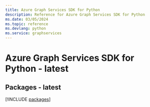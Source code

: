```yaml
---
title: Azure Graph Services SDK for Python
description: Reference for Azure Graph Services SDK for Python
ms.date: 03/05/2024
ms.topic: reference
ms.devlang: python
ms.service: graphservices
---
```

# Azure Graph Services SDK for Python - latest
## Packages - latest
[!INCLUDE [packages](graph-services-index.md)]